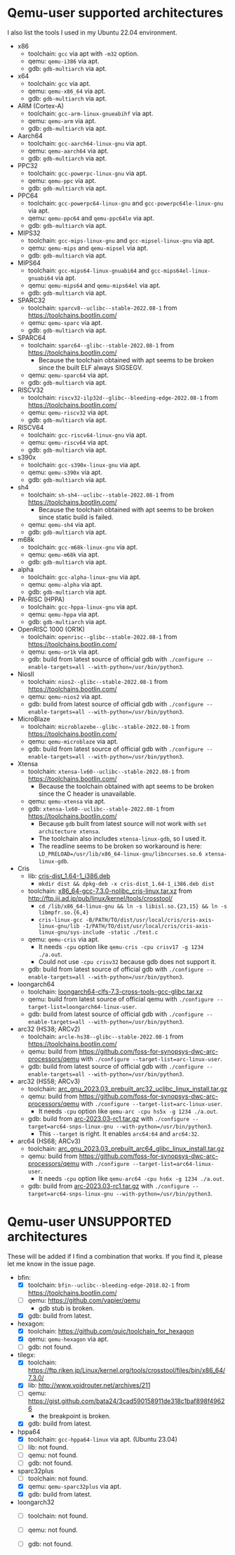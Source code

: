 # Qemu-user supported architectures
I also list the tools I used in my Ubuntu 22.04 environment.

* x86
    * toolchain: `gcc` via apt with `-m32` option.
    * qemu: `qemu-i386` via apt.
    * gdb: `gdb-multiarch` via apt.
* x64
    * toolchain: `gcc` via apt.
    * qemu: `qemu-x86_64` via apt.
    * gdb: `gdb-multiarch` via apt.
* ARM (Cortex-A)
    * toolchain: `gcc-arm-linux-gnueabihf` via apt.
    * qemu: `qemu-arm` via apt.
    * gdb: `gdb-multiarch` via apt.
* Aarch64
    * toolchain: `gcc-aarch64-linux-gnu` via apt.
    * qemu: `qemu-aarch64` via apt.
    * gdb: `gdb-multiarch` via apt.
* PPC32
    * toolchain: `gcc-powerpc-linux-gnu` via apt.
    * qemu: `qemu-ppc` via apt.
    * gdb: `gdb-multiarch` via apt.
* PPC64
    * toolchain: `gcc-powerpc64-linux-gnu` and `gcc-powerpc64le-linux-gnu` via apt.
    * qemu: `qemu-ppc64` and `qemu-ppc64le` via apt.
    * gdb: `gdb-multiarch` via apt.
* MIPS32
    * toolchain: `gcc-mips-linux-gnu` and `gcc-mipsel-linux-gnu` via apt.
    * qemu: `qemu-mips` and `qemu-mipsel` via apt.
    * gdb: `gdb-multiarch` via apt.
* MIPS64
    * toolchain: `gcc-mips64-linux-gnuabi64` and `gcc-mips64el-linux-gnuabi64` via apt.
    * qemu: `qemu-mips64` and `qemu-mips64el` via apt.
    * gdb: `gdb-multiarch` via apt.
* SPARC32
    * toolchain: `sparcv8--uclibc--stable-2022.08-1` from https://toolchains.bootlin.com/
    * qemu: `qemu-sparc` via apt.
    * gdb: `gdb-multiarch` via apt.
* SPARC64
    * toolchain: `sparc64--glibc--stable-2022.08-1` from https://toolchains.bootlin.com/
        * Because the toolchain obtained with apt seems to be broken since the built ELF always SIGSEGV.
    * qemu: `qemu-sparc64` via apt.
    * gdb: `gdb-multiarch` via apt.
* RISCV32
    * toolchain: `riscv32-ilp32d--glibc--bleeding-edge-2022.08-1` from https://toolchains.bootlin.com/
    * qemu: `qemu-riscv32` via apt.
    * gdb: `gdb-multiarch` via apt.
* RISCV64
    * toolchain: `gcc-riscv64-linux-gnu` via apt.
    * qemu: `qemu-riscv64` via apt.
    * gdb: `gdb-multiarch` via apt.
* s390x
    * toolchain: `gcc-s390x-linux-gnu` via apt.
    * qemu: `qemu-s390x` via apt.
    * gdb: `gdb-multiarch` via apt.
* sh4
    * toolchain: `sh-sh4--uclibc--stable-2022.08-1` from https://toolchains.bootlin.com/
        * Because the toolchain obtained with apt seems to be broken since static build is failed.
    * qemu: `qemu-sh4` via apt.
    * gdb: `gdb-multiarch` via apt.
* m68k
    * toolchain: `gcc-m68k-linux-gnu` via apt.
    * qemu: `qemu-m68k` via apt.
    * gdb: `gdb-multiarch` via apt.
* alpha
    * toolchain: `gcc-alpha-linux-gnu` via apt.
    * qemu: `qemu-alpha` via apt.
    * gdb: `gdb-multiarch` via apt.
* PA-RISC (HPPA)
    * toolchain: `gcc-hppa-linux-gnu` via apt.
    * qemu: `qemu-hppa` via apt.
    * gdb: `gdb-multiarch` via apt.
* OpenRISC 1000 (OR1K)
    * toolchain: `openrisc--glibc--stable-2022.08-1` from https://toolchains.bootlin.com/
    * qemu: `qemu-or1k` via apt.
    * gdb: build from latest source of official gdb with `./configure --enable-targets=all --with-python=/usr/bin/python3`.
* NiosII
    * toolchain: `nios2--glibc--stable-2022.08-1` from https://toolchains.bootlin.com/
    * qemu: `qemu-nios2` via apt.
    * gdb: build from latest source of official gdb with `./configure --enable-targets=all --with-python=/usr/bin/python3`.
* MicroBlaze
    * toolchain: `microblazebe--glibc--stable-2022.08-1` from https://toolchains.bootlin.com/
    * qemu: `qemu-microblaze` via apt.
    * gdb: build from latest source of official gdb with `./configure --enable-targets=all --with-python=/usr/bin/python3`.
* Xtensa
    * toolchain: `xtensa-lx60--uclibc--stable-2022.08-1` from https://toolchains.bootlin.com/
        * Because the toolchain obtained with apt seems to be broken since the C header is unavailable.
    * qemu: `qemu-xtensa` via apt.
    * gdb: `xtensa-lx60--uclibc--stable-2022.08-1` from https://toolchains.bootlin.com/
        * Because `gdb` built from latest source will not work with `set architecture xtensa`.
        * The toolchain also includes `xtensa-linux-gdb`, so I used it.
        * The readline seems to be broken so workaround is here: `LD_PRELOAD=/usr/lib/x86_64-linux-gnu/libncurses.so.6 xtensa-linux-gdb`.
* Cris
    * lib: [cris-dist_1.64-1_i386.deb](https://www.axis.com/ftp/pub/axis/tools/cris/compiler-kit/cris-dist_1.64-1_i386.deb)
        * `mkdir dist && dpkg-deb -x cris-dist_1.64-1_i386.deb dist`
    * toolchain: [x86_64-gcc-7.3.0-nolibc_cris-linux.tar.xz](https://ftp.iij.ad.jp/pub/linux/kernel/tools/crosstool/files/bin/x86_64/7.3.0/x86_64-gcc-7.3.0-nolibc_cris-linux.tar.xz) from http://ftp.iij.ad.jp/pub/linux/kernel/tools/crosstool/
        * `cd /lib/x86_64-linux-gnu && ln -s libisl.so.{23,15} && ln -s libmpfr.so.{6,4}`
        * `cris-linux-gcc -B/PATH/TO/dist/usr/local/cris/cris-axis-linux-gnu/lib -I/PATH/TO/dist/usr/local/cris/cris-axis-linux-gnu/sys-include -static ./test.c`
    * qemu: `qemu-cris` via apt.
        * It needs `-cpu` option like `qemu-cris -cpu crisv17 -g 1234 ./a.out`.
        * Could not use `-cpu crisv32` because gdb does not support it.
    * gdb: build from latest source of official gdb with `./configure --enable-targets=all --with-python=/usr/bin/python3`.
* loongarch64
    * toolchain: [loongarch64-clfs-7.3-cross-tools-gcc-glibc.tar.xz](https://github.com/loongson/build-tools/releases/download/2022.09.06/loongarch64-clfs-7.3-cross-tools-gcc-glibc.tar.xz)
    * qemu: build from latest source of official qemu with `./configure --target-list=loongarch64-linux-user`.
    * gdb: build from latest source of official gdb with `./configure --enable-targets=all --with-python=/usr/bin/python3`.
* arc32 (HS38; ARCv2)
    * toolchain: `arcle-hs38--glibc--stable-2022.08-1` from https://toolchains.bootlin.com/
    * qemu: build from https://github.com/foss-for-synopsys-dwc-arc-processors/qemu with `./configure --target-list=arc-linux-user`.
    * gdb: build from latest source of official gdb with `./configure --enable-targets=all --with-python=/usr/bin/python3`.
* arc32 (HS58; ARCv3)
    * toolchain: [arc_gnu_2023.03_prebuilt_arc32_uclibc_linux_install.tar.gz](https://github.com/foss-for-synopsys-dwc-arc-processors/toolchain/releases/download/arc-2023.03-release/arc_gnu_2023.03_prebuilt_arc32_uclibc_linux_install.tar.gz)
    * qemu: build from https://github.com/foss-for-synopsys-dwc-arc-processors/qemu with `./configure --target-list=arc-linux-user`.
        * It needs `-cpu` option like `qemu-arc -cpu hs5x -g 1234 ./a.out`.
    * gdb: build from [arc-2023.03-rc1.tar.gz](https://github.com/foss-for-synopsys-dwc-arc-processors/binutils-gdb/archive/refs/tags/arc-2023.03-rc1.tar.gz) with `./configure --target=arc64-snps-linux-gnu --with-python=/usr/bin/python3`.
        * This `--target` is right. It enables `arc64:64` and `arc64:32`.
* arc64 (HS68; ARCv3)
    * toolchain: [arc_gnu_2023.03_prebuilt_arc64_glibc_linux_install.tar.gz](https://github.com/foss-for-synopsys-dwc-arc-processors/toolchain/releases/download/arc-2023.03-release/arc_gnu_2023.03_prebuilt_arc64_glibc_linux_install.tar.gz)
    * qemu: build from https://github.com/foss-for-synopsys-dwc-arc-processors/qemu with `./configure --target-list=arc64-linux-user`.
        * It needs `-cpu` option like `qemu-arc64 -cpu hs6x -g 1234 ./a.out`.
    * gdb: build from [arc-2023.03-rc1.tar.gz](https://github.com/foss-for-synopsys-dwc-arc-processors/binutils-gdb/archive/refs/tags/arc-2023.03-rc1.tar.gz) with `./configure --target=arc64-snps-linux-gnu --with-python=/usr/bin/python3`.


# Qemu-user UNSUPPORTED architectures
These will be added if I find a combination that works.
If you find it, please let me know in the issue page.

* bfin:
    * [x] toolchain: `bfin--uclibc--bleeding-edge-2018.02-1` from https://toolchains.bootlin.com/
    * [ ] qemu: https://github.com/vapier/qemu
        * gdb stub is broken.
    * [x] gdb: build from latest.
* hexagon:
    * [x] toolchain: https://github.com/quic/toolchain_for_hexagon
    * [x] qemu: `qemu-hexagon` via apt.
    * [ ] gdb: not found.
* tilegx:
    * [x] toolchain: https://ftp.riken.jp/Linux/kernel.org/tools/crosstool/files/bin/x86_64/7.3.0/
    * [x] lib: http://www.voidrouter.net/archives/211
    * [ ] qemu: https://gist.github.com/bata24/3cad590158911de318c1baf898f49626
        * the breakpoint is broken.
    * [x] gdb: build from latest.
* hppa64
    * [x] toolchain: `gcc-hppa64-linux` via apt. (Ubuntu 23.04)
    * [ ] lib: not found.
    * [ ] qemu: not found.
    * [ ] gdb: not found.
* sparc32plus
    * [ ] toolchain: not found.
    * [x] qemu: `qemu-sparc32plus` via apt.
    * [x] gdb: build from latest.
* loongarch32
    * [ ] toolchain: not found.
    * [ ] qemu: not found.
    * [ ] gdb: not found.

